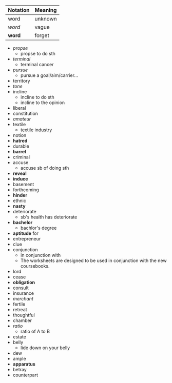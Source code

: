 | Notation | Meaning |
| -------- | ------- |
| word     | unknown |
| _word_   | vague   |
| **word** | forget  |

- _propse_
  - propse to do sth
- _terminal_
  - terminal cancer
- _pursue_
  - pursue a goal/aim/carrier...
- territory
- _tone_
- incline
  - incline to do sth
  - incline to the opinion
- liberal
- constitution
- _amateur_
- textile
  - textile industry
- notion
- **hatred**
- durable
- **barrel**
- criminal
- accuse
  - accuse sb of doing sth
- **reveal**
- **induce**
- basement
- forthcoming
- **hinder**
- ethnic
- **nasty**
- deteriorate
  - sb's health has deteriorate
- **bachelor**
  - bachlor's degree
- **aptitude** for
- entrepreneur
- clue
- conjunction
  - in conjunction with
  - The worksheets are designed to be used in conjunction with the new coursebooks.
- lord
- cease
- **obligation**
- consult
- insurance
- _merchant_
- fertile
- retreat
- thoughtful
- chamber
- _ratio_
  - ratio of A to B
- estate
- belly
  - lide down on your belly
- dew
- ample
- **apparatus**
- betray
- counterpart
